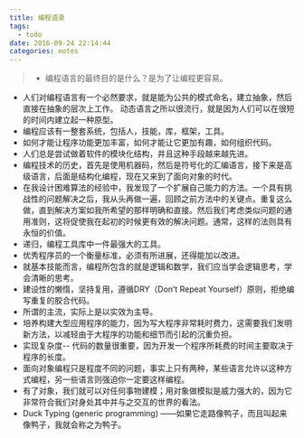 ```yaml
---
title: 编程语录
tags:
  - todo
date: 2016-09-24 22:14:44
categories: notes
---
```

> - 编程语言的最终目的是什么？是为了让编程更容易。
- 人们对编程语言有一个必然要求，就是能为公共的模式命名，建立抽象，然后直接在抽象的层次上工作。
动态语言之所以很流行，就是因为人们可以在很短的时间内建立起一种原型。
- 编程应该有一整套系统，包括人，技能，库，框架，工具。
- 如何才能让程序功能更加丰富，如何才能让它更加有趣，如何组织代码。
- 人们总是尝试做着软件的模块化结构，并且这种手段越来越先进。
- 编程技术的历史，首先是使用机器码，然后是符号化的汇编语言，接下来是高级语言，后面是结构化编程，现在又来到了面向对象的时代。
- 在我设计困难算法的经验中，我发现了一个扩展自己能力的方法。一个具有挑战性的问题解决之后，我从头再做一遍，回顾之前方法中的关键点。重复这么做，直到解决方案如我所希望的那样明确和直接。然后我们考虑类似问题的通用准则，这将促使我在起初的时候更有效的解决问题。通常，这样的法则具有永恒的价值。
- 递归，编程工具库中一件最强大的工具。
- 优秀程序员的一个衡量标准，必须有所进展，还得能加以改进。
- 就基本技能而言，编程所包含的就是逻辑和数学，我们应当学会逻辑思考，学会清晰的思考。
- 建设性的懒惰，坚持复用，遵循DRY（Don’t Repeat Yourself）原则，拒绝编写重复的胶合代码。
- 所谓的主流，实际上是以实效为主导。
- 培养构建大型应用程序的能力，因为写大程序非常耗时费力，这需要我们发明新方法，以减轻由于大程序的功能和细节而引起的沉重负担。
- 实现复杂度-- 代码的数量很重要，因为开发一个程序所耗费的时间主要取决于程序的长度。
- 面向对象编程只是程度不同的问题，事实上只有两种，某些语言允许以这种方式编程，另一些语言则强迫你一定要这样编程。
- 有了对象，我们就可以对任何事物建模；用对象做模拟是威力强大的，因为它非常符合我们对身处其中并与之交互的世界的看法。
- Duck Typing (generic programming) ——如果它走路像鸭子，而且叫起来像鸭子，我就会称之为鸭子。